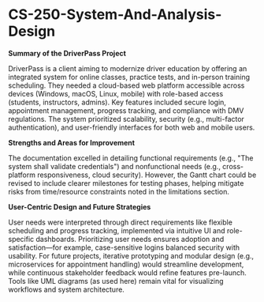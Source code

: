 # CS-250-System-And-Analysis-Design

**Summary of the DriverPass Project**

DriverPass is a client aiming to modernize driver education by offering an integrated system for online classes, practice tests, and in-person training scheduling. They needed a cloud-based web platform accessible across devices (Windows, macOS, Linux, mobile) with role-based access (students, instructors, admins). Key features included secure login, appointment management, progress tracking, and compliance with DMV regulations. The system prioritized scalability, security (e.g., multi-factor authentication), and user-friendly interfaces for both web and mobile users.

**Strengths and Areas for Improvement**

The documentation excelled in detailing functional requirements (e.g., "The system shall validate credentials") and nonfunctional needs (e.g., cross-platform responsiveness, cloud security). However, the Gantt chart could be revised to include clearer milestones for testing phases, helping mitigate risks from time/resource constraints noted in the limitations section.

**User-Centric Design and Future Strategies**

User needs were interpreted through direct requirements like flexible scheduling and progress tracking, implemented via intuitive UI and role-specific dashboards. Prioritizing user needs ensures adoption and satisfaction—for example, case-sensitive logins balanced security with usability. For future projects, iterative prototyping and modular design (e.g., microservices for appointment handling) would streamline development, while continuous stakeholder feedback would refine features pre-launch. Tools like UML diagrams (as used here) remain vital for visualizing workflows and system architecture.

